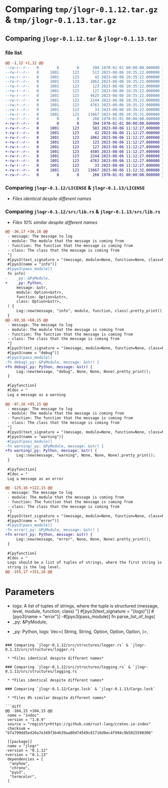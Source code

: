 # Comparing `tmp/jlogr-0.1.12.tar.gz` & `tmp/jlogr-0.1.13.tar.gz`

## Comparing `jlogr-0.1.12.tar` & `jlogr-0.1.13.tar`

### file list

```diff
@@ -1,12 +1,12 @@
--rw-r--r--   0        0        0      394 1970-01-01 00:00:00.000000 jlogr-0.1.12/Cargo.toml
--rw-r--r--   0     1001      123      513 2023-08-06 10:35:22.000000 jlogr-0.1.12/.github/workflows/publish.yml
--rw-r--r--   0     1001      123       42 2023-08-06 10:35:22.000000 jlogr-0.1.12/.gitignore
--rw-r--r--   0     1001      123     1062 2023-08-06 10:35:22.000000 jlogr-0.1.12/LICENSE
--rw-r--r--   0     1001      123      123 2023-08-06 10:35:22.000000 jlogr-0.1.12/README.md
--rw-r--r--   0     1001      123      127 2023-08-06 10:35:22.000000 jlogr-0.1.12/pyproject.toml
--rw-r--r--   0     1001      123     4625 2023-08-06 10:35:22.000000 jlogr-0.1.12/src/lib.rs
--rw-r--r--   0     1001      123     2244 2023-08-06 10:35:22.000000 jlogr-0.1.12/src/structures/logger.rs
--rw-r--r--   0     1001      123     4763 2023-08-06 10:35:22.000000 jlogr-0.1.12/src/structures/logging.rs
--rw-r--r--   0     1001      123       33 2023-08-06 10:35:22.000000 jlogr-0.1.12/src/structures/mod.rs
--rw-r--r--   0     1001      123    13667 2023-08-06 10:35:31.000000 jlogr-0.1.12/Cargo.lock
--rw-r--r--   0        0        0      266 1970-01-01 00:00:00.000000 jlogr-0.1.12/PKG-INFO
+-rw-r--r--   0        0        0      394 1970-01-01 00:00:00.000000 jlogr-0.1.13/Cargo.toml
+-rw-r--r--   0     1001      123      583 2023-08-06 11:12:27.000000 jlogr-0.1.13/.github/workflows/publish.yml
+-rw-r--r--   0     1001      123       42 2023-08-06 11:12:27.000000 jlogr-0.1.13/.gitignore
+-rw-r--r--   0     1001      123     1062 2023-08-06 11:12:27.000000 jlogr-0.1.13/LICENSE
+-rw-r--r--   0     1001      123      123 2023-08-06 11:12:27.000000 jlogr-0.1.13/README.md
+-rw-r--r--   0     1001      123      127 2023-08-06 11:12:27.000000 jlogr-0.1.13/pyproject.toml
+-rw-r--r--   0     1001      123     4505 2023-08-06 11:12:27.000000 jlogr-0.1.13/src/lib.rs
+-rw-r--r--   0     1001      123     2244 2023-08-06 11:12:27.000000 jlogr-0.1.13/src/structures/logger.rs
+-rw-r--r--   0     1001      123     4763 2023-08-06 11:12:27.000000 jlogr-0.1.13/src/structures/logging.rs
+-rw-r--r--   0     1001      123       33 2023-08-06 11:12:27.000000 jlogr-0.1.13/src/structures/mod.rs
+-rw-r--r--   0     1001      123    13667 2023-08-06 11:12:32.000000 jlogr-0.1.13/Cargo.lock
+-rw-r--r--   0        0        0      266 1970-01-01 00:00:00.000000 jlogr-0.1.13/PKG-INFO
```

### Comparing `jlogr-0.1.12/LICENSE` & `jlogr-0.1.13/LICENSE`

 * *Files identical despite different names*

### Comparing `jlogr-0.1.12/src/lib.rs` & `jlogr-0.1.13/src/lib.rs`

 * *Files 10% similar despite different names*

```diff
@@ -36,17 +36,16 @@
 - message: The message to log
 - module: The module that the message is coming from
 - function: The function that the message is coming from
 - class: The class that the message is coming from
 "]
 #[pyo3(text_signature = "(message, module=None, function=None, class=None)")]
 #[pyo3(name = "info")]
-#[pyo3(pass_module)]
 fn info(
-    _py: &PyModule,
+    _py: Python,
     message: &str,
     module: Option<&str>,
     function: Option<&str>,
     class: Option<&str>,
 ) {
     Log::new(message, "info", module, function, class).pretty_print();
 }
@@ -69,16 +68,15 @@
 - message: The message to log
 - module: The module that the message is coming from
 - function: The function that the message is coming from
 - class: The class that the message is coming from
 "]
 #[pyo3(text_signature = "(message, module=None, function=None, class=None)")]
 #[pyo3(name = "debug")]
-#[pyo3(pass_module)]
-fn debug(_py: &PyModule, message: &str) {
+fn debug(_py: Python, message: &str) {
     Log::new(message, "debug", None, None, None).pretty_print();
 }
 
 #[pyfunction]
 #[doc = "
 Log a message as a warning
 
@@ -97,16 +95,15 @@
 - message: The message to log
 - module: The module that the message is coming from
 - function: The function that the message is coming from
 - class: The class that the message is coming from
 "]
 #[pyo3(text_signature = "(message, module=None, function=None, class=None)")]
 #[pyo3(name = "warning")]
-#[pyo3(pass_module)]
-fn warning(_py: &PyModule, message: &str) {
+fn warning(_py: Python, message: &str) {
     Log::new(message, "warning", None, None, None).pretty_print();
 }
 
 #[pyfunction]
 #[doc = "
 Log a message as an error
 
@@ -125,16 +122,15 @@
 - message: The message to log
 - module: The module that the message is coming from
 - function: The function that the message is coming from
 - class: The class that the message is coming from
 "]
 #[pyo3(text_signature = "(message, module=None, function=None, class=None)")]
 #[pyo3(name = "error")]
-#[pyo3(pass_module)]
-fn error(_py: &PyModule, message: &str) {
+fn error(_py: Python, message: &str) {
     Log::new(message, "error", None, None, None).pretty_print();
 }
 
 #[pyfunction]
 #[doc = "
 Logs should be a list of tuples of strings, where the first string is the message and the second
 string is the log level.
@@ -155,17 +151,16 @@
 ```
 
 # Parameters
 - logs: A list of tuples of strings, where the tuple is structured (message, level, module, function, class)
 "]
 #[pyo3(text_signature = "(logs)")]
 #[pyo3(name = "error")]
-#[pyo3(pass_module)]
 fn parse_list_of_logs(
-    _py: &PyModule,
+    _py: Python,
     logs: Vec<(
         String,
         String,
         Option<String>,
         Option<String>,
         Option<String>,
     )>,
```

### Comparing `jlogr-0.1.12/src/structures/logger.rs` & `jlogr-0.1.13/src/structures/logger.rs`

 * *Files identical despite different names*

### Comparing `jlogr-0.1.12/src/structures/logging.rs` & `jlogr-0.1.13/src/structures/logging.rs`

 * *Files identical despite different names*

### Comparing `jlogr-0.1.12/Cargo.lock` & `jlogr-0.1.13/Cargo.lock`

 * *Files 0% similar despite different names*

```diff
@@ -104,15 +104,15 @@
 name = "indoc"
 version = "1.0.9"
 source = "registry+https://github.com/rust-lang/crates.io-index"
 checksum = "bfa799dd5ed20a7e349f3b4639aa80d74549c81716d9ec4f994c9b5815598306"
 
 [[package]]
 name = "jlogr"
-version = "0.1.12"
+version = "0.1.13"
 dependencies = [
  "anyhow",
  "chrono",
  "pyo3",
  "termcolor",
 ]
```

